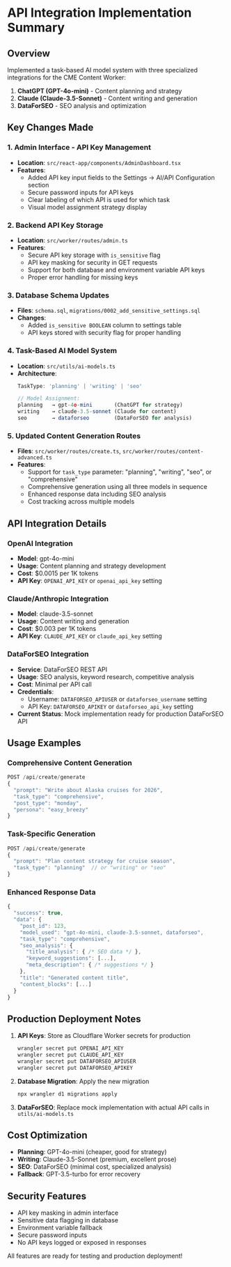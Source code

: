 # API Integration Implementation Summary

## Overview
Implemented a task-based AI model system with three specialized integrations for the CME Content Worker:

1. **ChatGPT (GPT-4o-mini)** - Content planning and strategy
2. **Claude (Claude-3.5-Sonnet)** - Content writing and generation  
3. **DataForSEO** - SEO analysis and optimization

## Key Changes Made

### 1. Admin Interface - API Key Management
- **Location**: `src/react-app/components/AdminDashboard.tsx`
- **Features**:
  - Added API key input fields to the Settings → AI/API Configuration section
  - Secure password inputs for API keys
  - Clear labeling of which API is used for which task
  - Visual model assignment strategy display

### 2. Backend API Key Storage
- **Location**: `src/worker/routes/admin.ts`
- **Features**:
  - Secure API key storage with `is_sensitive` flag
  - API key masking for security in GET requests
  - Support for both database and environment variable API keys
  - Proper error handling for missing keys

### 3. Database Schema Updates
- **Files**: `schema.sql`, `migrations/0002_add_sensitive_settings.sql`
- **Changes**:
  - Added `is_sensitive BOOLEAN` column to settings table
  - API keys stored with security flag for proper handling

### 4. Task-Based AI Model System
- **Location**: `src/utils/ai-models.ts`
- **Architecture**:
  ```typescript
  TaskType: 'planning' | 'writing' | 'seo'
  
  // Model Assignment:
  planning   → gpt-4o-mini       (ChatGPT for strategy)
  writing    → claude-3.5-sonnet (Claude for content)
  seo        → dataforseo        (DataForSEO for analysis)
  ```

### 5. Updated Content Generation Routes
- **Files**: `src/worker/routes/create.ts`, `src/worker/routes/content-advanced.ts`
- **Features**:
  - Support for `task_type` parameter: "planning", "writing", "seo", or "comprehensive"
  - Comprehensive generation using all three models in sequence
  - Enhanced response data including SEO analysis
  - Cost tracking across multiple models

## API Integration Details

### OpenAI Integration
- **Model**: gpt-4o-mini
- **Usage**: Content planning and strategy development
- **Cost**: $0.0015 per 1K tokens
- **API Key**: `OPENAI_API_KEY` or `openai_api_key` setting

### Claude/Anthropic Integration  
- **Model**: claude-3.5-sonnet
- **Usage**: Content writing and generation
- **Cost**: $0.003 per 1K tokens
- **API Key**: `CLAUDE_API_KEY` or `claude_api_key` setting

### DataForSEO Integration
- **Service**: DataForSEO REST API
- **Usage**: SEO analysis, keyword research, competitive analysis
- **Cost**: Minimal per API call
- **Credentials**: 
  - Username: `DATAFORSEO_APIUSER` or `dataforseo_username` setting
  - API Key: `DATAFORSEO_APIKEY` or `dataforseo_api_key` setting
- **Current Status**: Mock implementation ready for production DataForSEO API

## Usage Examples

### Comprehensive Content Generation
```javascript
POST /api/create/generate
{
  "prompt": "Write about Alaska cruises for 2026",
  "task_type": "comprehensive",
  "post_type": "monday",
  "persona": "easy_breezy"
}
```

### Task-Specific Generation
```javascript
POST /api/create/generate
{
  "prompt": "Plan content strategy for cruise season",
  "task_type": "planning"  // or "writing" or "seo"
}
```

### Enhanced Response Data
```javascript
{
  "success": true,
  "data": {
    "post_id": 123,
    "model_used": "gpt-4o-mini, claude-3.5-sonnet, dataforseo",
    "task_type": "comprehensive", 
    "seo_analysis": {
      "title_analysis": { /* SEO data */ },
      "keyword_suggestions": [...],
      "meta_description": { /* suggestions */ }
    },
    "title": "Generated content title",
    "content_blocks": [...]
  }
}
```

## Production Deployment Notes

1. **API Keys**: Store as Cloudflare Worker secrets for production
   ```bash
   wrangler secret put OPENAI_API_KEY
   wrangler secret put CLAUDE_API_KEY  
   wrangler secret put DATAFORSEO_APIUSER
   wrangler secret put DATAFORSEO_APIKEY
   ```

2. **Database Migration**: Apply the new migration
   ```bash
   npx wrangler d1 migrations apply
   ```

3. **DataForSEO**: Replace mock implementation with actual API calls in `utils/ai-models.ts`

## Cost Optimization
- **Planning**: GPT-4o-mini (cheaper, good for strategy)
- **Writing**: Claude-3.5-Sonnet (premium, excellent prose)
- **SEO**: DataForSEO (minimal cost, specialized analysis)
- **Fallback**: GPT-3.5-turbo for error recovery

## Security Features
- API key masking in admin interface
- Sensitive data flagging in database
- Environment variable fallback
- Secure password inputs
- No API keys logged or exposed in responses

All features are ready for testing and production deployment!